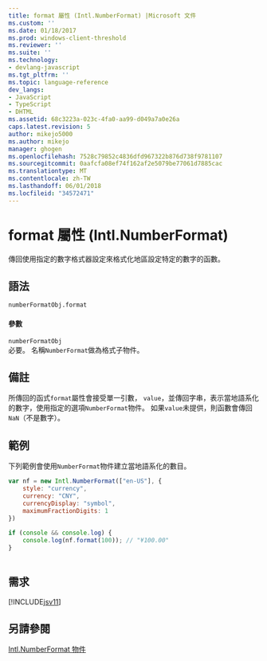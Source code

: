 ```yaml
---
title: format 屬性 (Intl.NumberFormat) |Microsoft 文件
ms.custom: ''
ms.date: 01/18/2017
ms.prod: windows-client-threshold
ms.reviewer: ''
ms.suite: ''
ms.technology:
- devlang-javascript
ms.tgt_pltfrm: ''
ms.topic: language-reference
dev_langs:
- JavaScript
- TypeScript
- DHTML
ms.assetid: 68c3223a-023c-4fa0-aa99-d049a7a0e26a
caps.latest.revision: 5
author: mikejo5000
ms.author: mikejo
manager: ghogen
ms.openlocfilehash: 7528c79852c4836dfd967322b876d738f9781107
ms.sourcegitcommit: 0aafcfa08ef74f162af2e5079be77061d7885cac
ms.translationtype: MT
ms.contentlocale: zh-TW
ms.lasthandoff: 06/01/2018
ms.locfileid: "34572471"
---
```

# <a name="format-property-intlnumberformat"></a>format 屬性 (Intl.NumberFormat)
傳回使用指定的數字格式器設定來格式化地區設定特定的數字的函數。  
  
## <a name="syntax"></a>語法  
  
```  
numberFormatObj.format  
```  
  
#### <a name="parameters"></a>參數  
 `numberFormatObj`  
 必要。 名稱`NumberFormat`做為格式子物件。  
  
## <a name="remarks"></a>備註  
 所傳回的函式`format`屬性會接受單一引數， `value`，並傳回字串，表示當地語系化的數字，使用指定的選項`NumberFormat`物件。 如果`value`未提供，則函數會傳回`NaN`（不是數字）。  
  
## <a name="example"></a>範例  
 下列範例會使用`NumberFormat`物件建立當地語系化的數目。  
  
```JavaScript  
var nf = new Intl.NumberFormat(["en-US"], {  
    style: "currency",  
    currency: "CNY",  
    currencyDisplay: "symbol",  
    maximumFractionDigits: 1  
})  
  
if (console && console.log) {  
    console.log(nf.format(100)); // "¥100.00"  
}  
  
```  
  
## <a name="requirements"></a>需求  
 [!INCLUDE[jsv11](../../javascript/reference/includes/jsv11-md.md)]  
  
## <a name="see-also"></a>另請參閱  
 [Intl.NumberFormat 物件](../../javascript/reference/intl-numberformat-object-javascript.md)